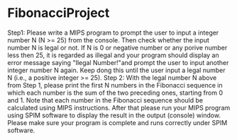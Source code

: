 # FibonacciProject

Step1: 
Please write a MIPS program to prompt the user to input a integer number N (N >= 25) from the console. Then check whether the input number N is legal or not. If N is  0 or negative number or any porive number less then 25, it is regarded as illegal and your program should display an error message saying "Ilegal Number!"and prompt the user to input another integer number N again. Keep dong this until the user input a legal number N (i.e., a positive integer >= 25). 
Step 2:
With the legal number N above from Step 1, please print the first N numbers in the Fibonacci sequence in which each number is the sum of the two preceding ones, starting from 0 and 1. Note that each number in the Fibonacci sequence should be calculated using MIPS instructions. After that please run your MIPS program using SPIM software to display the result in the output (console) window. Please make sure your program is complete and runs correctly under SPIM software. 
